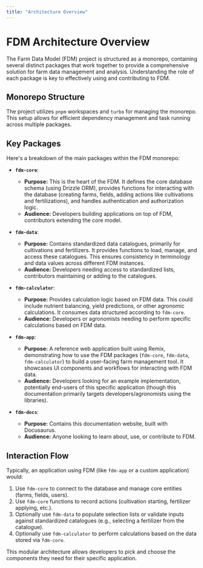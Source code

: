 ```yaml
---
title: "Architecture Overview"
---
```


# FDM Architecture Overview

The Farm Data Model (FDM) project is structured as a monorepo, containing several distinct packages that work together to provide a comprehensive solution for farm data management and analysis. Understanding the role of each package is key to effectively using and contributing to FDM.

## Monorepo Structure

The project utilizes `pnpm` workspaces and `turbo` for managing the monorepo. This setup allows for efficient dependency management and task running across multiple packages.

## Key Packages

Here's a breakdown of the main packages within the FDM monorepo:

*   **`fdm-core`**:
    *   **Purpose:** This is the heart of the FDM. It defines the core database schema (using Drizzle ORM), provides functions for interacting with the database (creating farms, fields, adding actions like cultivations and fertilizations), and handles authentication and authorization logic.
    *   **Audience:** Developers building applications on top of FDM, contributors extending the core model.

*   **`fdm-data`**:
    *   **Purpose:** Contains standardized data catalogues, primarily for cultivations and fertilizers. It provides functions to load, manage, and access these catalogues. This ensures consistency in terminology and data values across different FDM instances.
    *   **Audience:** Developers needing access to standardized lists, contributors maintaining or adding to the catalogues.

*   **`fdm-calculator`**:
    *   **Purpose:** Provides calculation logic based on FDM data. This could include nutrient balancing, yield predictions, or other agronomic calculations. It consumes data structured according to `fdm-core`.
    *   **Audience:** Developers or agronomists needing to perform specific calculations based on FDM data.

*   **`fdm-app`**:
    *   **Purpose:** A reference web application built using Remix, demonstrating how to use the FDM packages (`fdm-core`, `fdm-data`, `fdm-calculator`) to build a user-facing farm management tool. It showcases UI components and workflows for interacting with FDM data.
    *   **Audience:** Developers looking for an example implementation, potentially end-users of this specific application (though this documentation primarily targets developers/agronomists using the libraries).

*   **`fdm-docs`**:
    *   **Purpose:** Contains this documentation website, built with Docusaurus.
    *   **Audience:** Anyone looking to learn about, use, or contribute to FDM.

## Interaction Flow

Typically, an application using FDM (like `fdm-app` or a custom application) would:
1.  Use `fdm-core` to connect to the database and manage core entities (farms, fields, users).
2.  Use `fdm-core` functions to record actions (cultivation starting, fertilizer applying, etc.).
3.  Optionally use `fdm-data` to populate selection lists or validate inputs against standardized catalogues (e.g., selecting a fertilizer from the catalogue).
4.  Optionally use `fdm-calculator` to perform calculations based on the data stored via `fdm-core`.

This modular architecture allows developers to pick and choose the components they need for their specific application.
